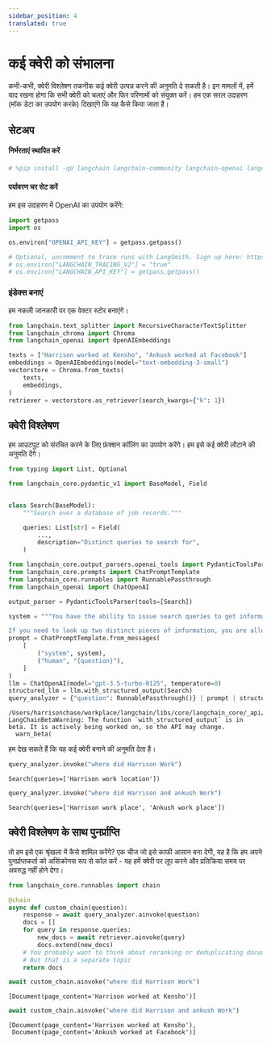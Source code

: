 ```yaml
---
sidebar_position: 4
translated: true
---
```


# कई क्वेरी को संभालना

कभी-कभी, क्वेरी विश्लेषण तकनीक कई क्वेरी उत्पन्न करने की अनुमति दे सकती है। इन मामलों में, हमें याद रखना होगा कि सभी क्वेरी को चलाएं और फिर परिणामों को संयुक्त करें। हम एक सरल उदाहरण (मॉक डेटा का उपयोग करके) दिखाएंगे कि यह कैसे किया जाता है।

## सेटअप

#### निर्भरताएं स्थापित करें

```python
# %pip install -qU langchain langchain-community langchain-openai langchain-chroma
```

#### पर्यावरण चर सेट करें

हम इस उदाहरण में OpenAI का उपयोग करेंगे:

```python
import getpass
import os

os.environ["OPENAI_API_KEY"] = getpass.getpass()

# Optional, uncomment to trace runs with LangSmith. Sign up here: https://smith.langchain.com.
# os.environ["LANGCHAIN_TRACING_V2"] = "true"
# os.environ["LANGCHAIN_API_KEY"] = getpass.getpass()
```

### इंडेक्स बनाएं

हम नकली जानकारी पर एक वेक्टर स्टोर बनाएंगे।

```python
from langchain.text_splitter import RecursiveCharacterTextSplitter
from langchain_chroma import Chroma
from langchain_openai import OpenAIEmbeddings

texts = ["Harrison worked at Kensho", "Ankush worked at Facebook"]
embeddings = OpenAIEmbeddings(model="text-embedding-3-small")
vectorstore = Chroma.from_texts(
    texts,
    embeddings,
)
retriever = vectorstore.as_retriever(search_kwargs={"k": 1})
```

## क्वेरी विश्लेषण

हम आउटपुट को संरचित करने के लिए फ़ंक्शन कॉलिंग का उपयोग करेंगे। हम इसे कई क्वेरी लौटाने की अनुमति देंगे।

```python
from typing import List, Optional

from langchain_core.pydantic_v1 import BaseModel, Field


class Search(BaseModel):
    """Search over a database of job records."""

    queries: List[str] = Field(
        ...,
        description="Distinct queries to search for",
    )
```

```python
from langchain_core.output_parsers.openai_tools import PydanticToolsParser
from langchain_core.prompts import ChatPromptTemplate
from langchain_core.runnables import RunnablePassthrough
from langchain_openai import ChatOpenAI

output_parser = PydanticToolsParser(tools=[Search])

system = """You have the ability to issue search queries to get information to help answer user information.

If you need to look up two distinct pieces of information, you are allowed to do that!"""
prompt = ChatPromptTemplate.from_messages(
    [
        ("system", system),
        ("human", "{question}"),
    ]
)
llm = ChatOpenAI(model="gpt-3.5-turbo-0125", temperature=0)
structured_llm = llm.with_structured_output(Search)
query_analyzer = {"question": RunnablePassthrough()} | prompt | structured_llm
```

```output
/Users/harrisonchase/workplace/langchain/libs/core/langchain_core/_api/beta_decorator.py:86: LangChainBetaWarning: The function `with_structured_output` is in beta. It is actively being worked on, so the API may change.
  warn_beta(
```

हम देख सकते हैं कि यह कई क्वेरी बनाने की अनुमति देता है।

```python
query_analyzer.invoke("where did Harrison Work")
```

```output
Search(queries=['Harrison work location'])
```

```python
query_analyzer.invoke("where did Harrison and ankush Work")
```

```output
Search(queries=['Harrison work place', 'Ankush work place'])
```

## क्वेरी विश्लेषण के साथ पुनर्प्राप्ति

तो हम इसे एक श्रृंखला में कैसे शामिल करेंगे? एक चीज जो इसे काफी आसान बना देगी, यह है कि हम अपने पुनर्प्राप्तकर्ता को असिंक्रोनस रूप से कॉल करें - यह हमें क्वेरी पर लूप करने और प्रतिक्रिया समय पर अवरुद्ध नहीं होने देगा।

```python
from langchain_core.runnables import chain
```

```python
@chain
async def custom_chain(question):
    response = await query_analyzer.ainvoke(question)
    docs = []
    for query in response.queries:
        new_docs = await retriever.ainvoke(query)
        docs.extend(new_docs)
    # You probably want to think about reranking or deduplicating documents here
    # But that is a separate topic
    return docs
```

```python
await custom_chain.ainvoke("where did Harrison Work")
```

```output
[Document(page_content='Harrison worked at Kensho')]
```

```python
await custom_chain.ainvoke("where did Harrison and ankush Work")
```

```output
[Document(page_content='Harrison worked at Kensho'),
 Document(page_content='Ankush worked at Facebook')]
```
